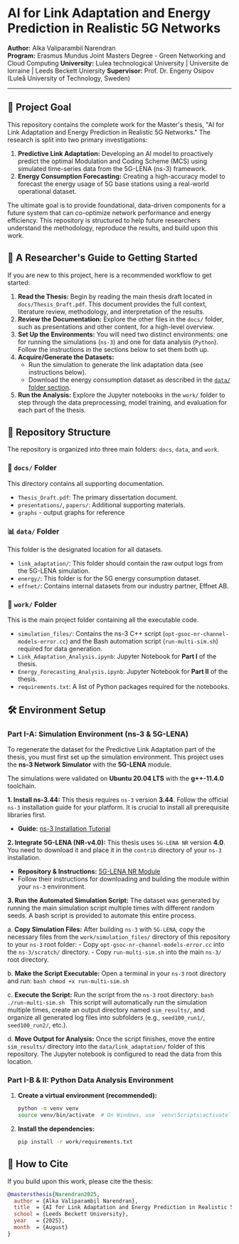 # AI for Link Adaptation and Energy Prediction in Realistic 5G Networks

**Author:** Alka Valiparambil Narendran  
**Program:** Erasmus Mundus Joint Masters Degree - Green Networking and Cloud Computing
**University:** Lulea technological University | Universite de lorraine | Leeds Beckett Uniersity
**Supervisor:** Prof. Dr. Engeny Osipov (Luleå University of Technology, Sweden)

---

## 🎯 Project Goal

This repository contains the complete work for the Master's thesis, "AI for Link Adaptation and Energy Prediction in Realistic 5G Networks." The research is split into two primary investigations:

1.  **Predictive Link Adaptation:** Developing an AI model to proactively predict the optimal Modulation and Coding Scheme (MCS) using simulated time-series data from the 5G-LENA (ns-3) framework.
2.  **Energy Consumption Forecasting:** Creating a high-accuracy model to forecast the energy usage of 5G base stations using a real-world operational dataset.

The ultimate goal is to provide foundational, data-driven components for a future system that can co-optimize network performance and energy efficiency. This repository is structured to help future researchers understand the methodology, reproduce the results, and build upon this work.

## 🚀 A Researcher's Guide to Getting Started

If you are new to this project, here is a recommended workflow to get started:

1.  **Read the Thesis:** Begin by reading the main thesis draft located in `docs/Thesis_Draft.pdf`. This document provides the full context, literature review, methodology, and interpretation of the results.
2.  **Review the Documentation:** Explore the other files in the `docs/` folder, such as presentations and other content, for a high-level overview.
3.  **Set Up the Environments:** You will need two distinct environments: one for running the simulations (`ns-3`) and one for data analysis (`Python`). Follow the instructions in the sections below to set them both up.
4.  **Acquire/Generate the Datasets:**
    - Run the simulation to generate the link adaptation data (see instructions below).
    - Download the energy consumption dataset as described in the [`data/` folder section](#-data-folder).
5.  **Run the Analysis:** Explore the Jupyter notebooks in the `work/` folder to step through the data preprocessing, model training, and evaluation for each part of the thesis.

## 📂 Repository Structure

The repository is organized into three main folders: `docs`, `data`, and `work`.

### 📄 `docs/` Folder

This directory contains all supporting documentation.

- `Thesis_Draft.pdf`: The primary dissertation document.
- `presentations/`, `papers/`: Additional supporting materials.
- `graphs` - output graphs for reference

### 📊 `data/` Folder

This folder is the designated location for all datasets.

- `link_adaptation/`: This folder should contain the raw output logs from the 5G-LENA simulation.
- `energy/`: This folder is for the 5G energy consumption dataset.
- `effnet/`: Contains internal datasets from our industry partner, Effnet AB.

### 🔬 `work/` Folder

This is the main project folder containing all the executable code.

- `simulation_files/`: Contains the ns-3 C++ script (`opt-gsoc-nr-channel-models-error.cc`) and the Bash automation script (`run-multi-sim.sh`) required for data generation.
- `Link_Adaptation_Analysis.ipynb`: Jupyter Notebook for **Part I** of the thesis.
- `Energy_Forecasting_Analysis.ipynb`: Jupyter Notebook for **Part II** of the thesis.
- `requirements.txt`: A list of Python packages required for the notebooks.

## 🛠️ Environment Setup

### Part I-A: Simulation Environment (ns-3 & 5G-LENA)

To regenerate the dataset for the Predictive Link Adaptation part of the thesis, you must first set up the simulation environment. This project uses the **ns-3 Network Simulator** with the **5G-LENA** module.

The simulations were validated on **Ubuntu 20.04 LTS** with the **g++-11.4.0** toolchain.

**1. Install ns-3.44:**
This thesis requires `ns-3` version **3.44**. Follow the official `ns-3` installation guide for your platform. It is crucial to install all prerequisite libraries first.

- **Guide:** [ns-3 Installation Tutorial](https://www.nsnam.org/docs/tutorial/html/getting-started.html)

**2. Integrate 5G-LENA (NR-v4.0):**
This thesis uses `5G-LENA NR` version **4.0**. You need to download it and place it in the `contrib` directory of your `ns-3` installation.

- **Repository & Instructions:** [5G-LENA NR Module](https://github.com/5G-LENA/5G-LENA_fl-nr)
- Follow their instructions for downloading and building the module within your `ns-3` environment.

**3. Run the Automated Simulation Script:**
The dataset was generated by running the main simulation script multiple times with different random seeds. A bash script is provided to automate this entire process.

a. **Copy Simulation Files:** After building `ns-3` with `5G-LENA`, copy the necessary files from the `work/simulation_files/` directory of this repository to your `ns-3` root folder: - Copy `opt-gsoc-nr-channel-models-error.cc` into the `ns-3/scratch/` directory. - Copy `run-multi-sim.sh` into the main `ns-3/` root directory.

b. **Make the Script Executable:** Open a terminal in your `ns-3` root directory and run:
`bash
      chmod +x run-multi-sim.sh
      `

c. **Execute the Script:** Run the script from the `ns-3` root directory:
`bash
      ./run-multi-sim.sh
      `
This script will automatically run the simulation multiple times, create an output directory named `sim_results/`, and organize all generated log files into subfolders (e.g., `seed100_run1/`, `seed100_run2/`, etc.).

d. **Move Output for Analysis:** Once the script finishes, move the entire `sim_results/` directory into the `data/link_adaptation/` folder of this repository. The Jupyter notebook is configured to read the data from this location.

### Part I-B & II: Python Data Analysis Environment

1.  **Create a virtual environment (recommended):**
    ```bash
    python -m venv venv
    source venv/bin/activate  # On Windows, use `venv\Scripts\activate`
    ```
2.  **Install the dependencies:**
    ```bash
    pip install -r work/requirements.txt
    ```

## 📜 How to Cite

If you build upon this work, please cite the thesis:

```bibtex
@mastersthesis{Narendran2025,
  author = {Alka Valiparambil Narendran},
  title  = {AI for Link Adaptation and Energy Prediction in Realistic 5G Networks},
  school = {Leeds Beckett University},
  year   = {2025},
  month  = {August}
}
```
